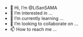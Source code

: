 - 👋 Hi, I’m @LiSanSAMA
- 👀 I’m interested in ...
- 🌱 I’m currently learning ...
- 💞️ I’m looking to collaborate on ...
- 📫 How to reach me ...

<!---
LiSanSAMA/LiSanSAMA is a ✨ special ✨ repository because its `README.md` (this file) appears on your GitHub profile.
You can click the Preview link to take a look at your changes.
--->
